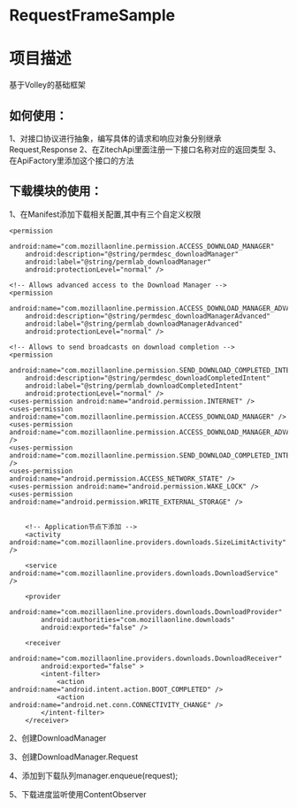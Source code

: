 # RequestFrameSample


# 项目描述

基于Volley的基础框架

## 如何使用：

1、对接口协议进行抽象，编写具体的请求和响应对象分别继承Request,Response
2、在ZitechApi里面注册一下接口名称对应的返回类型
3、在ApiFactory里添加这个接口的方法

## 下载模块的使用：

1、在Manifest添加下载相关配置,其中有三个自定义权限

 <!-- manifest 节点下添加 -->
    <permission
        android:name="com.mozillaonline.permission.ACCESS_DOWNLOAD_MANAGER"
        android:description="@string/permdesc_downloadManager"
        android:label="@string/permlab_downloadManager"
        android:protectionLevel="normal" />

    <!-- Allows advanced access to the Download Manager -->
    <permission
        android:name="com.mozillaonline.permission.ACCESS_DOWNLOAD_MANAGER_ADVANCED"
        android:description="@string/permdesc_downloadManagerAdvanced"
        android:label="@string/permlab_downloadManagerAdvanced"
        android:protectionLevel="normal" />

    <!-- Allows to send broadcasts on download completion -->
    <permission
        android:name="com.mozillaonline.permission.SEND_DOWNLOAD_COMPLETED_INTENTS"
        android:description="@string/permdesc_downloadCompletedIntent"
        android:label="@string/permlab_downloadCompletedIntent"
        android:protectionLevel="normal" />
    <uses-permission android:name="android.permission.INTERNET" />
    <uses-permission android:name="com.mozillaonline.permission.ACCESS_DOWNLOAD_MANAGER" />
    <uses-permission android:name="com.mozillaonline.permission.ACCESS_DOWNLOAD_MANAGER_ADVANCED" />
    <uses-permission android:name="com.mozillaonline.permission.SEND_DOWNLOAD_COMPLETED_INTENTS" />
    <uses-permission android:name="android.permission.ACCESS_NETWORK_STATE" />
    <uses-permission android:name="android.permission.WAKE_LOCK" />
    <uses-permission android:name="android.permission.WRITE_EXTERNAL_STORAGE" />


        <!-- Application节点下添加 -->
        <activity android:name="com.mozillaonline.providers.downloads.SizeLimitActivity" />

        <service android:name="com.mozillaonline.providers.downloads.DownloadService" />

        <provider
            android:name="com.mozillaonline.providers.downloads.DownloadProvider"
            android:authorities="com.mozillaonline.downloads"
            android:exported="false" />

        <receiver
            android:name="com.mozillaonline.providers.downloads.DownloadReceiver"
            android:exported="false" >
            <intent-filter>
                <action android:name="android.intent.action.BOOT_COMPLETED" />
                <action android:name="android.net.conn.CONNECTIVITY_CHANGE" />
            </intent-filter>
        </receiver>
2、创建DownloadManager

3、创建DownloadManager.Request

4、添加到下载队列manager.enqueue(request);

5、下载进度监听使用ContentObserver
